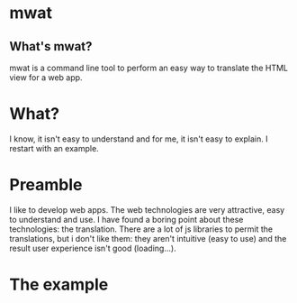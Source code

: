 # mwat
## What's mwat?
mwat is a command line tool to perform an easy way to translate the HTML view for a web app.

# What?
I know, it isn't easy to understand and for me, it isn't easy to explain.
I restart with an example.

# Preamble
I like to develop web apps. The web technologies are very attractive, easy to understand and use.
I have found a boring point about these technologies: the translation.
There are a lot of js libraries to permit the translations, but i don't like them: they aren't intuitive (easy to use) and the result user experience isn't good (loading...).

# The example
